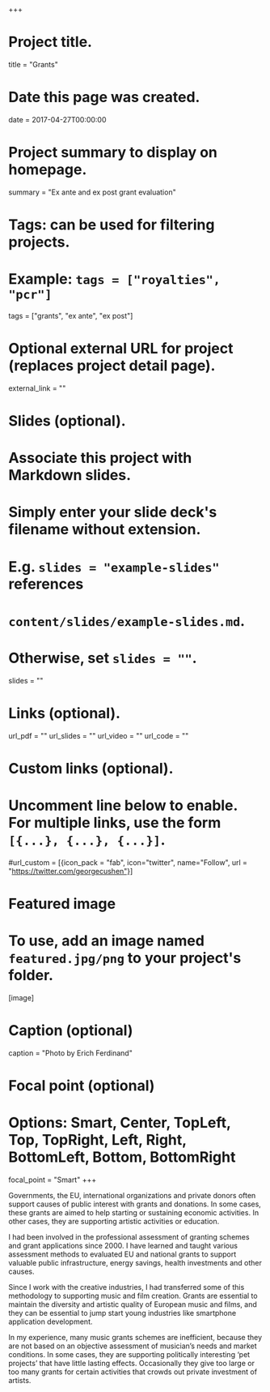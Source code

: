 +++
# Project title.
title = "Grants"

# Date this page was created.
date = 2017-04-27T00:00:00

# Project summary to display on homepage.
summary = "Ex ante and ex post grant evaluation"

# Tags: can be used for filtering projects.
# Example: `tags = ["royalties", "pcr"]`
tags = ["grants", "ex ante", "ex post"]

# Optional external URL for project (replaces project detail page).
external_link = ""

# Slides (optional).
#   Associate this project with Markdown slides.
#   Simply enter your slide deck's filename without extension.
#   E.g. `slides = "example-slides"` references 
#   `content/slides/example-slides.md`.
#   Otherwise, set `slides = ""`.
slides = ""

# Links (optional).
url_pdf = ""
url_slides = ""
url_video = ""
url_code = ""

# Custom links (optional).
#   Uncomment line below to enable. For multiple links, use the form `[{...}, {...}, {...}]`.
#url_custom = [{icon_pack = "fab", icon="twitter", name="Follow", url = "https://twitter.com/georgecushen"}]

# Featured image
# To use, add an image named `featured.jpg/png` to your project's folder. 

[image]
  # Caption (optional)
  caption = "Photo by Erich Ferdinand"
  
  # Focal point (optional)
  # Options: Smart, Center, TopLeft, Top, TopRight, Left, Right, BottomLeft, Bottom, BottomRight
  focal_point = "Smart"
+++

Governments, the EU, international organizations and private donors often support causes of public interest with grants and donations. In some cases, these grants are aimed to help starting or sustaining economic activities. In other cases, they are supporting artistic activities or education.

I had been involved in the professional assessment of granting schemes and grant applications since 2000. I have learned and taught various assessment methods to evaluated EU and national grants to support valuable public infrastructure, energy savings, health investments and other causes.  

Since I work with the creative industries, I had transferred some of this methodology to supporting music and film creation. Grants are essential to maintain the diversity and artistic quality of European music and films, and they can be essential to jump start young industries like smartphone application development. 

In my experience, many music grants schemes are inefficient, because they are not based on an objective assessment of musician’s needs and market conditions. In some cases, they are supporting politically interesting ‘pet projects’ that have little lasting effects. Occasionally they give too large or too many grants for certain activities that crowds out private investment of artists. 


